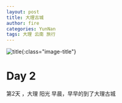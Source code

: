 ```yaml
---
layout: post
title: 大理古城
author: fire
categories: YunNan 
tags: 大理 云南 旅行
---
```


![title](https://image.sideproject.cn/titlex/title_006.jpg){:class="image-title"}

Day 2
===

第2天 ，大理
阳光
早晨，早早的到了大理古城 